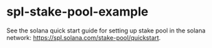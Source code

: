 # spl-stake-pool-example
See the solana quick start guide for setting up stake pool in the solana network: https://spl.solana.com/stake-pool/quickstart.
